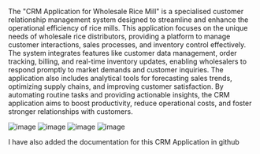 The "CRM Application for Wholesale Rice Mill" is a specialised customer relationship management system designed to streamline and 
enhance the operational efficiency of rice mills. This application focuses on the unique needs of wholesale rice distributors, providing 
a platform to manage customer interactions, sales processes, and inventory control effectively. The system integrates features like customer data management, 
order tracking, billing, and real-time inventory updates, enabling wholesalers to respond promptly to market demands and customer inquiries. 
The application also includes analytical tools for forecasting sales trends, optimizing supply chains, and improving customer satisfaction. By automating 
routine tasks and providing actionable insights, the CRM application aims to boost productivity, reduce operational costs, and foster stronger relationships with customers.

![image](https://github.com/user-attachments/assets/c77cd43e-8f2f-46bd-987e-665f10cb36fb)
![image](https://github.com/user-attachments/assets/7f020394-385f-4e78-b099-3e473d33c5eb)
![image](https://github.com/user-attachments/assets/196dde28-e2c0-4f0e-babc-b46582ff9dbb)
![image](https://github.com/user-attachments/assets/5ad538ea-cc54-487b-94b6-229b8763bcb1)


I have also added the documentation for this CRM Application in github
